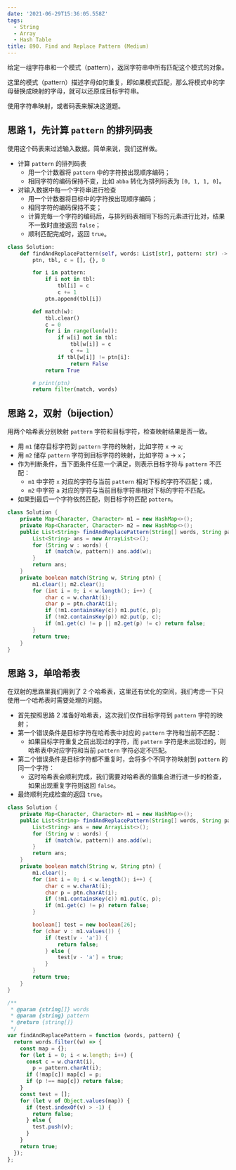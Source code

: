```yaml
---
date: '2021-06-29T15:36:05.558Z'
tags:
  - String
  - Array
  - Hash Table
title: 890. Find and Replace Pattern (Medium)
---
```


给定一组字符串和一个模式（pattern），返回字符串中所有匹配这个模式的对象。

这里的模式（pattern）描述字母如何重复，即如果模式匹配，那么将模式中的字母替换成映射的字母，就可以还原成目标字符串。

使用字符串映射，或者码表来解决这道题。

<!-- more -->

## 思路 1，先计算 `pattern` 的排列码表

使用这个码表来过滤输入数据。简单来说，我们这样做。

- 计算 `pattern` 的排列码表
  - 用一个计数器将 `pattern` 中的字符按出现顺序编码；
  - 相同字符的编码保持不变，比如 `abba` 转化为排列码表为 `[0, 1, 1, 0]`。
- 对输入数据中每一个字符串进行检查
  - 用一个计数器将目标中的字符按出现顺序编码；
  - 相同字符的编码保持不变；
  - 计算完每一个字符的编码后，与排列码表相同下标的元素进行比对，结果不一致时直接返回 `false`；
  - 顺利匹配完成时，返回 `true`。

```python
class Solution:
    def findAndReplacePattern(self, words: List[str], pattern: str) -> List[str]:
        ptn, tbl, c = [], {}, 0

        for i in pattern:
            if i not in tbl:
                tbl[i] = c
                c += 1
            ptn.append(tbl[i])

        def match(w):
            tbl.clear()
            c = 0
            for i in range(len(w)):
                if w[i] not in tbl:
                    tbl[w[i]] = c
                    c += 1
                if tbl[w[i]] != ptn[i]:
                    return False
            return True

        # print(ptn)
        return filter(match, words)
```

## 思路 2，双射（bijection）

用两个哈希表分别映射 `pattern` 字符和目标字符，检查映射结果是否一致。

- 用 `m1` 储存目标字符到 `pattern` 字符的映射，比如字符 `x` -> `a`;
- 用 `m2` 储存 `pattern` 字符到目标字符的映射，比如字符 `a` -> `x`；
- 作为判断条件，当下面条件任意一个满足，则表示目标字符与 `pattern` 不匹配：
  - `m1` 中字符 `x` 对应的字符与当前 `pattern` 相对下标的字符不匹配；或，
  - `m2` 中字符 `a` 对应的字符与当前目标字符串相对下标的字符不匹配。
- 如果到最后一个字符依然匹配，则目标字符匹配 `pattern`。

```java
class Solution {
    private Map<Character, Character> m1 = new HashMap<>();
    private Map<Character, Character> m2 = new HashMap<>();
    public List<String> findAndReplacePattern(String[] words, String pattern) {
        List<String> ans = new ArrayList<>();
        for (String w : words) {
            if (match(w, pattern)) ans.add(w);
        }
        return ans;
    }
    private boolean match(String w, String ptn) {
        m1.clear(); m2.clear();
        for (int i = 0; i < w.length(); i++) {
            char c = w.charAt(i);
            char p = ptn.charAt(i);
            if (!m1.containsKey(c)) m1.put(c, p);
            if (!m2.containsKey(p)) m2.put(p, c);
            if (m1.get(c) != p || m2.get(p) != c) return false;
        }
        return true;
    }
}
```

## 思路 3，单哈希表

在双射的思路里我们用到了 2 个哈希表，这里还有优化的空间，我们考虑一下只使用一个哈希表时需要处理的问题。

- 首先按照思路 2 准备好哈希表，这次我们仅作目标字符到 `pattern` 字符的映射；
- 第一个错误条件是目标字符在哈希表中对应的 `pattern` 字符和当前不匹配：
  - 如果目标字符重复之前出现过的字符，而 `pattern` 字符是未出现过的，则哈希表中对应字符和当前 `pattern` 字符必定不匹配。
- 第二个错误条件是目标字符都不重复时，会将多个不同字符映射到 `pattern` 的同一个字符：
  - 这时哈希表会顺利完成，我们需要对哈希表的值集合进行进一步的检查，如果出现重复字符则返回 `false`。
- 最终顺利完成检查的返回 `true`。

```java
class Solution {
    private Map<Character, Character> m1 = new HashMap<>();
    public List<String> findAndReplacePattern(String[] words, String pattern) {
        List<String> ans = new ArrayList<>();
        for (String w : words) {
            if (match(w, pattern)) ans.add(w);
        }
        return ans;
    }
    private boolean match(String w, String ptn) {
        m1.clear();
        for (int i = 0; i < w.length(); i++) {
            char c = w.charAt(i);
            char p = ptn.charAt(i);
            if (!m1.containsKey(c)) m1.put(c, p);
            if (m1.get(c) != p) return false;
        }

        boolean[] test = new boolean[26];
        for (char v : m1.values()) {
            if (test[v - 'a']) {
                return false;
            } else {
                test[v - 'a'] = true;
            }
        }
        return true;
    }
}
```

```js
/**
 * @param {string[]} words
 * @param {string} pattern
 * @return {string[]}
 */
var findAndReplacePattern = function (words, pattern) {
  return words.filter((w) => {
    const map = {};
    for (let i = 0; i < w.length; i++) {
      const c = w.charAt(i),
        p = pattern.charAt(i);
      if (!map[c]) map[c] = p;
      if (p !== map[c]) return false;
    }
    const test = [];
    for (let v of Object.values(map)) {
      if (test.indexOf(v) > -1) {
        return false;
      } else {
        test.push(v);
      }
    }
    return true;
  });
};
```
